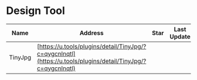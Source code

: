 
# Design Tool
Name| Address | Star| Last Update| Desc
-|-|-|-|-|
TinyJpg|[https://u.tools/plugins/detail/TinyJpg/?c=qygcnlnqtl](https://u.tools/plugins/detail/TinyJpg/?c=qygcnlnqtl)| | | Image compression



